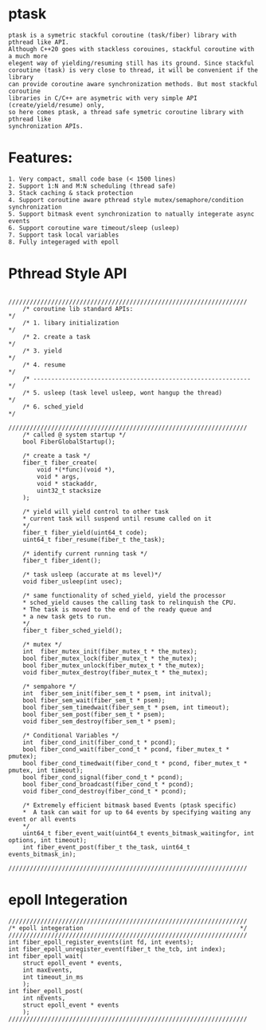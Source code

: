 # ptask
	ptask is a symetric stackful coroutine (task/fiber) library with pthread like API. 
	Although C++20 goes with stackless corouines, stackful coroutine with a much more 
	elegent way of yielding/resuming still has its ground. Since stackful 
	coroutine (task) is very close to thread, it will be convenient if the library 
	can provide coroutine aware synchronization methods. But most stackful coroutine 
	libraries in C/C++ are asymetric with very simple API (create/yield/resume) only, 
	so here comes ptask, a thread safe symetric coroutine library with pthread like 
	synchronization APIs.  

# Features:

	1. Very compact, small code base (< 1500 lines)
	2. Support 1:N and M:N scheduling (thread safe)
	3. Stack caching & stack protection
	4. Support coroutine aware pthread style mutex/semaphore/condition synchronization
	5. Support bitmask event synchronization to natually integerate async events 
	6. Support coroutine ware timeout/sleep (usleep)
	7. Support task local variables
    8. Fully integeraged with epoll
	
# Pthread Style API
```
	///////////////////////////////////////////////////////////////////
	/* coroutine lib standard APIs:                                  */
	/* 1. libary initialization                                      */
	/* 2. create a task                                              */
	/* 3. yield                                                      */
	/* 4. resume                                                     */
	/* ------------------------------------------------------------- */
	/* 5. usleep (task level usleep, wont hangup the thread)         */
	/* 6. sched_yield                                                */
	///////////////////////////////////////////////////////////////////
	/* called @ system startup */
	bool FiberGlobalStartup();

	/* create a task */
	fiber_t fiber_create(
		void *(*func)(void *), 
		void * args, 
		void * stackaddr, 
		uint32_t stacksize
    );

    /* yield will yield control to other task
    * current task will suspend until resume called on it
    */
    fiber_t fiber_yield(uint64_t code);
    uint64_t fiber_resume(fiber_t the_task);

    /* identify current running task */
    fiber_t fiber_ident();

    /* task usleep (accurate at ms level)*/
    void fiber_usleep(int usec);

    /* same functionality of sched_yield, yield the processor
    * sched_yield causes the calling task to relinquish the CPU.
    * The task is moved to the end of the ready queue and 
    * a new task gets to run.
    */
    fiber_t fiber_sched_yield();

    /* mutex */
    int  fiber_mutex_init(fiber_mutex_t * the_mutex);
    bool fiber_mutex_lock(fiber_mutex_t * the_mutex);
    bool fiber_mutex_unlock(fiber_mutex_t * the_mutex);
    void fiber_mutex_destroy(fiber_mutex_t * the_mutex);

    /* sempahore */
    int  fiber_sem_init(fiber_sem_t * psem, int initval);
    bool fiber_sem_wait(fiber_sem_t * psem);
    bool fiber_sem_timedwait(fiber_sem_t * psem, int timeout);
    bool fiber_sem_post(fiber_sem_t * psem);
    void fiber_sem_destroy(fiber_sem_t * psem);

    /* Conditional Variables */
    int  fiber_cond_init(fiber_cond_t * pcond);
    bool fiber_cond_wait(fiber_cond_t * pcond, fiber_mutex_t * pmutex);
    bool fiber_cond_timedwait(fiber_cond_t * pcond, fiber_mutex_t * pmutex, int timeout);
    bool fiber_cond_signal(fiber_cond_t * pcond);
    bool fiber_cond_broadcast(fiber_cond_t * pcond);
    void fiber_cond_destroy(fiber_cond_t * pcond);

    /* Extremely efficient bitmask based Events (ptask specific) 
    *  A task can wait for up to 64 events by specifying waiting any event or all events
    */
    uint64_t fiber_event_wait(uint64_t events_bitmask_waitingfor, int options, int timeout);
    int fiber_event_post(fiber_t the_task, uint64_t events_bitmask_in);
    ///////////////////////////////////////////////////////////////////
```
# epoll Integeration

    ///////////////////////////////////////////////////////////////////
    /* epoll integeration                                            */
    ///////////////////////////////////////////////////////////////////
    int fiber_epoll_register_events(int fd, int events);
    int fiber_epoll_unregister_event(fiber_t the_tcb, int index);
    int fiber_epoll_wait(
        struct epoll_event * events, 
        int maxEvents, 
        int timeout_in_ms
        );
    int fiber_epoll_post(
        int nEvents,
        struct epoll_event * events
        );
    ///////////////////////////////////////////////////////////////////
